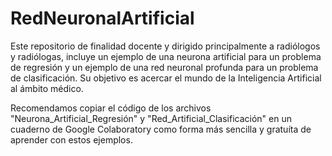 # RedNeuronalArtificial
Este repositorio de finalidad docente y dirigido principalmente a radiólogos y radiólogas, incluye un ejemplo de una neurona artificial para un problema de regresión y un ejemplo de una red neuronal profunda para un problema de clasificación. 
Su objetivo es acercar el mundo de la Inteligencia Artificial al ámbito médico. 

Recomendamos copiar el código de los archivos "Neurona_Artificial_Regresión" y "Red_Artificial_Clasificación" en un cuaderno  de Google Colaboratory como forma más sencilla y gratuíta de aprender con estos ejemplos. 

